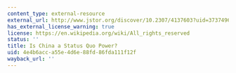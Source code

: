 ```yaml
---
content_type: external-resource
external_url: http://www.jstor.org/discover/10.2307/4137603?uid=3737496&uid=2129&uid=2&uid=70&uid=4&sid=47698839292137
has_external_license_warning: true
license: https://en.wikipedia.org/wiki/All_rights_reserved
status: ''
title: Is China a Status Quo Power?
uid: 4e4b6acc-a55e-4d6e-88fd-86fda111f12f
wayback_url: ''
---
```

